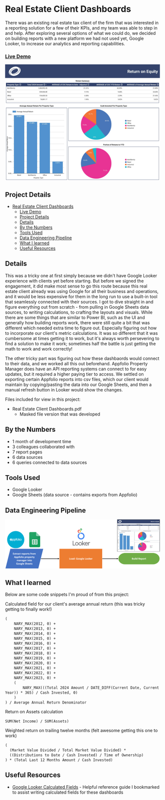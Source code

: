 # Real Estate Client Dashboards

There was an existing real estate tax client of the firm that was interested in a reporting solution for a few of their KPIs, and my team was able to step in and help. After exploring several options of what we could do, we decided on building reports with a new platform we had not used yet, Google Looker, to increase our analytics and reporting capabilities.

### [Live Demo](https://lookerstudio.google.com/embed/reporting/c258c8a7-f73d-4e4c-a64a-bfc30a01b4c6/page/j2R3D)

!["Report"](./Real%20Estate%20Client%20Dashboards.jpg)

## Project Details
- [Real Estate Client Dashboards](#real-estate-client-dashboards)
    - [Live Demo](#live-demo)
  - [Project Details](#project-details)
  - [Details](#details)
  - [By the Numbers](#by-the-numbers)
  - [Tools Used](#tools-used)
  - [Data Engineering Pipeline](#data-engineering-pipeline)
  - [What I learned](#what-i-learned)
  - [Useful Resources](#useful-resources)

## Details

This was a tricky one at first simply because we didn't have Google Looker experience with clients yet before starting. But before we signed the engagement, it did make most sense to go this route because this real estate client already was using Google for all their business and operations, and it would be less expensive for them in the long run to use a built-in tool that seamlessly connected with their sources. I got to dive straight in and figure everything out from scratch - from pulling in Google Sheets data sources, to writing calculations, to crafting the layouts and visuals. While there are some things that are similar to Power BI, such as the UI and generally how building reports work, there were still quite a bit that was different which needed extra time to figure out. Especially figuring out how to incorporate our client's metric calculations. It was so different that it was cumbersome at times getting it to work, but it's always worth persevering to find a solution to make it work; sometimes half the battle is just getting the math to work and work correctly!

The other tricky part was figuring out how these dashbaords would connect to their data, and we worked all this out beforehand. Appfolio Property Manager does have an API reporting systems can connect to for easy updates, but it required a higher paying tier to access. We settled on exporting certain Appfolio reports into csv files, which our client would maintain by copying/pasting the data into our Google Sheets, and then a manual refresh button in Looker would show the changes.

Files included for view in this project:
- Real Estate Client Dashboards.pdf
  - Masked file version that was developed

## By the Numbers

- 1 month of development time
- 3 colleagues collaborated with
- 7 report pages
- 6 data sources
- 6 queries connected to data sources

## Tools Used

- Google Looker
- Google Sheets (data source - contains exports from Appfolio)

## Data Engineering Pipeline

!["Pipeline"](./Real%20Estate%20Client%20Dashboards%20Pipeline.png)

## What I learned

Below are some code snippets I'm proud of from this project:

Calculated field for our client's average annual return (this was tricky getting to finally work!)
```LookML
(
	NARY_MAX(2012, 0) +
    NARY_MAX(2013, 0) +
    NARY_MAX(2014, 0) +
    NARY_MAX(2015, 0) +
    NARY_MAX(2016, 0) +
    NARY_MAX(2017, 0) +
    NARY_MAX(2018, 0) +
    NARY_MAX(2019, 0) +
    NARY_MAX(2020, 0) +
    NARY_MAX(2021, 0) +
    NARY_MAX(2022, 0) +
    NARY_MAX(2023, 0) +
    (
    	NARY_MAX(((Total 2024 Amount / DATE_DIFF(Current Date, Current Year)) * 365) / Cash Invested, 0)
    )
) / Average Annual Return Denominator
```

Return on Assets calculation
```LookML
SUM(Net Income) / SUM(Assets)
```

Weighted return on trailing twelve months (felt awesome getting this one to work)
```DAX
(
  (Market Value Divided / Total Market Value Divided) * 
  ((Distributions to Date / Cash Invested) / Time of Ownership)
) * (Total Last 12 Months Amount / Cash Invested)
```

## Useful Resources

- [Google Looker Calculated Fields](https://support.google.com/looker-studio/answer/6299685?hl=en#zippy=%2Cin-this-article) - Helpful reference guide I bookmarked to assist writing calculated fields for these dashboards